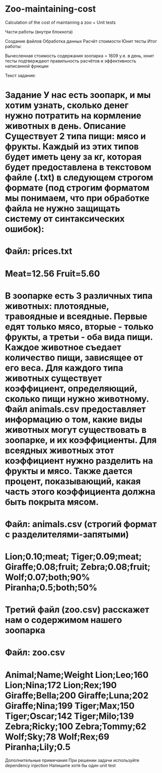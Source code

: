 # Zoo-maintaining-cost
Calculation of the cost of maintaining a zoo + Unit tests

Части работы (внутри блокнота)

Создание файлов
Обработка данных
Расчёт стоимости
Юнит тесты
Итог работы:

Вычесленная стоимость содержания зоопарка = 1609 у.е. в день, юнит тесты подтверждают правильность расчётов и эффективность написанной функции

Текст задания:

Задание
У нас есть зоопарк, и мы хотим узнать, сколько денег нужно потратить на кормление животных в день.
Описание
Существует 2 типа пищи: мясо и фрукты.
Каждый из этих типов будет иметь цену за кг, которая будет предоставлена в текстовом файле (.txt) в следующем строгом формате (под строгим форматом мы понимаем, что при обработке файла не нужно защищать систему от синтаксических ошибок):
=======================================
Файл: prices.txt
=======================================
Meat=12.56
Fruit=5.60
=======================================
В зоопарке есть 3 различных типа животных: плотоядные, травоядные и всеядные. Первые едят только мясо, вторые - только фрукты, а третьи - оба вида пищи.
Каждое животное съедает количество пищи, зависящее от его веса. Для каждого типа животных существует коэффициент, определяющий, сколько пищи нужно животному.
Файл animals.csv предоставляет информацию о том, какие виды животных могут существовать в зоопарке, и их коэффициенты.
Для всеядных животных этот коэффициент нужно разделить на фрукты и мясо. Также дается процент, показывающий, какая часть этого коэффициента должна быть покрыта мясом.
=======================================
Файл: animals.csv (строгий формат с разделителями-запятыми)
=======================================
Lion;0.10;meat;
Tiger;0.09;meat;
Giraffe;0.08;fruit;
Zebra;0.08;fruit;
Wolf;0.07;both;90%
Piranha;0.5;both;50%
=======================================
Третий файл (zoo.csv) расскажет нам о содержимом нашего зоопарка
=======================================
Файл: zoo.csv
=======================================
Animal;Name;Weight
Lion;Leo;160
Lion;Nina;172
Lion;Rex;190
Giraffe;Bella;200
Giraffe;Luna;202
Giraffe;Nina;199
Tiger;Max;150
Tiger;Oscar;142
Tiger;Milo;139
Zebra;Ricky;100
Zebra;Tommy;62
Wolf;Sky;78
Wolf;Rex;69
Piranha;Lily;0.5
=======================================
Дополнительные примечания
При решении задачи используйте dependency injection
Напишите хотя бы один unit test

